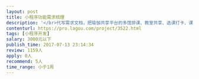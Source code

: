 ```yaml
---                
layout: post       
title: 小程序功能需求梳理           
description: '</br>代写需求文档，把瑜伽共享平台的多馆排课、教室共享、选课打卡、课表管理等模糊需要写成完整文档</br>'     
contenturl: https://pro.lagou.com/project/3522.html      
tags: [小程序开发]            
salary: 3000元以下          
publish_time: 2017-07-13 23:14:34         
review: 1159人                   
apply: 0人                   
recommend: 5人                   
time_range: 小于1周              
---                 
```

